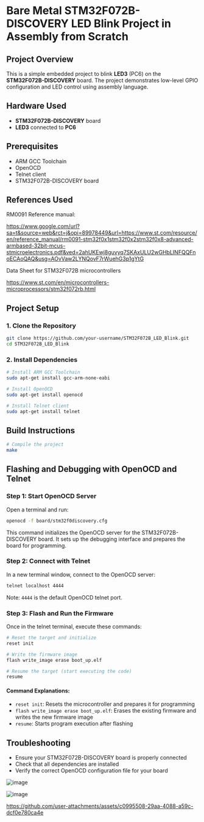 # Bare Metal STM32F072B-DISCOVERY LED Blink Project in Assembly from Scratch

## Project Overview
This is a simple embedded project to blink **LED3** (PC6) on the **STM32F072B-DISCOVERY** board. The project demonstrates low-level GPIO configuration and LED control using assembly language.

## Hardware Used
- **STM32F072B-DISCOVERY** board
- **LED3** connected to **PC6**

## Prerequisites
- ARM GCC Toolchain
- OpenOCD
- Telnet client
- STM32F072B-DISCOVERY board
## References Used

RM0091 Reference manual:

https://www.google.com/url?sa=t&source=web&rct=j&opi=89978449&url=https://www.st.com/resource/en/reference_manual/rm0091-stm32f0x1stm32f0x2stm32f0x8-advanced-armbased-32bit-mcus-stmicroelectronics.pdf&ved=2ahUKEwj8guvyq7SKAxULU2wGHbLINFQQFnoECAoQAQ&usg=AOvVaw2LYNQovF7rWuehG3p1gYtG

Data Sheet for STM32F072B microcontrollers

https://www.st.com/en/microcontrollers-microprocessors/stm32f072rb.html

## Project Setup

### 1. Clone the Repository
```bash
git clone https://github.com/your-username/STM32F072B_LED_Blink.git
cd STM32F072B_LED_Blink
```

### 2. Install Dependencies
```bash
# Install ARM GCC Toolchain
sudo apt-get install gcc-arm-none-eabi

# Install OpenOCD
sudo apt-get install openocd

# Install Telnet client
sudo apt-get install telnet
```

## Build Instructions
```bash
# Compile the project
make
```

## Flashing and Debugging with OpenOCD and Telnet

### Step 1: Start OpenOCD Server
Open a terminal and run:
```bash
openocd -f board/stm32f0discovery.cfg
```
This command initializes the OpenOCD server for the STM32F072B-DISCOVERY board. It sets up the debugging interface and prepares the board for programming.

### Step 2: Connect with Telnet
In a new terminal window, connect to the OpenOCD server:
```bash
telnet localhost 4444
```
Note: `4444` is the default OpenOCD telnet port.

### Step 3: Flash and Run the Firmware
Once in the telnet terminal, execute these commands:
```bash
# Reset the target and initialize
reset init

# Write the firmware image
flash write_image erase boot_up.elf

# Resume the target (start executing the code)
resume
```

#### Command Explanations:
- `reset init`: Resets the microcontroller and prepares it for programming
- `flash write_image erase boot_up.elf`: Erases the existing firmware and writes the new firmware image
- `resume`: Starts program execution after flashing

## Troubleshooting
- Ensure your STM32F072B-DISCOVERY board is properly connected
- Check that all dependencies are installed
- Verify the correct OpenOCD configuration file for your board

![image](https://github.com/user-attachments/assets/86ec82cb-6f95-47a4-a620-09a10b5a2efe)

![image](https://github.com/user-attachments/assets/518119b8-cd0e-4909-a815-d5d01ca26009)





https://github.com/user-attachments/assets/c0995508-29aa-4088-a59c-dcf0e780ca4e



